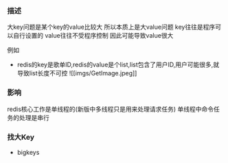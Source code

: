 ### 描述
大key问题是某个key的value比较大
所以本质上是大value问题
key往往是程序可以自行设置的
value往往不受程序控制
因此可能导致value很大

例如
- redis的key是歌单ID,redis的value是个list,list包含了用户ID,用户可能很多,就导致list长度不可控
![[imgs/GetImage.jpeg]]

### 影响
redis核心工作是单线程的(新版中多线程只是用来处理请求任务)
单线程中命令任务的处理是串行

### 找大Key
- bigkeys
